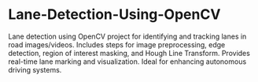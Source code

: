 # Lane-Detection-Using-OpenCV
Lane detection using OpenCV project for identifying and tracking lanes in road images/videos. Includes steps for image preprocessing, edge detection, region of interest masking, and Hough Line Transform. Provides real-time lane marking and visualization. Ideal for enhancing autonomous driving systems.
